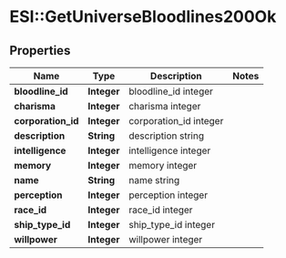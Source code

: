 # ESI::GetUniverseBloodlines200Ok

## Properties
Name | Type | Description | Notes
------------ | ------------- | ------------- | -------------
**bloodline_id** | **Integer** | bloodline_id integer | 
**charisma** | **Integer** | charisma integer | 
**corporation_id** | **Integer** | corporation_id integer | 
**description** | **String** | description string | 
**intelligence** | **Integer** | intelligence integer | 
**memory** | **Integer** | memory integer | 
**name** | **String** | name string | 
**perception** | **Integer** | perception integer | 
**race_id** | **Integer** | race_id integer | 
**ship_type_id** | **Integer** | ship_type_id integer | 
**willpower** | **Integer** | willpower integer | 

